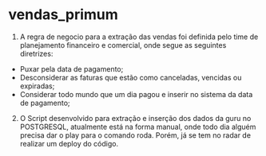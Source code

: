 # vendas_primum

1) A regra de negocio para a extração das vendas foi definida pelo time de planejamento financeiro e comercial, onde segue as seguintes diretrizes:

- Puxar pela data de pagamento;
- Desconsiderar as faturas que estão como canceladas, vencidas ou expiradas;
- Considerar todo mundo que um dia pagou e inserir no sistema da data de pagamento;

2) O Script desenvolvido para extração e inserção dos dados da guru no POSTGRESQL, atualmente está na forma manual, onde todo dia alguém precisa dar o play para o comando roda. Porém, já se tem no radar de realizar um deploy do código.

